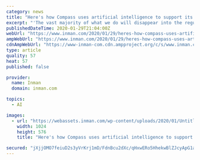 ```yaml
---
category: news
title: "Here's how Compass uses artificial intelligence to support its agents"
excerpt: "'The vast majority of what we do will disappear into the regular tools agents use every day,' Compass CTO Joseph Sirosh said on stage at ICNY “The vast majority of what we do will disappear into the regular tools agents use every day,"
publishedDateTime: 2020-01-29T21:04:00Z
webUrl: "https://www.inman.com/2020/01/29/heres-how-compass-uses-artificial-intelligence-to-support-its-agents/"
ampWebUrl: "https://www.inman.com/2020/01/29/heres-how-compass-uses-artificial-intelligence-to-support-its-agents/amp/"
cdnAmpWebUrl: "https://www-inman-com.cdn.ampproject.org/c/s/www.inman.com/2020/01/29/heres-how-compass-uses-artificial-intelligence-to-support-its-agents/amp/"
type: article
quality: 57
heat: 57
published: false

provider:
  name: Inman
  domain: inman.com

topics:
  - AI

images:
  - url: "https://webassets.inman.com/wp-content/uploads/2020/01/Untitled-design-2020-01-29T152931.600-1024x576.jpg"
    width: 1024
    height: 576
    title: "Here's how Compass uses artificial intelligence to support its agents"

secured: "jXjjOMO7feiuD2s3yVrKrj1mD/FdnBcu2dXc/qHxwERo5HhekwBlZJcyApG1aU8IDEwHucwPRjY6Y+SIHEmpWjmygJsF9bUW4RgY8cDj8EWPDuIRkwwtcMI+ac5b7t1pzWla1sJiET32sDk/ctpEil+Ug5WEUrpY9L3Ui/0kpR4fjEu1NzPiLxtyE+T+hnbxhdIWb6QobRIHwCm81JY01PTebsR+9zlVsO6r8GxJkn1TrkA5jOtGCnzqAcfmeKwvTRmLZUK6DXj2iWUOx5//7BI+2ZS/38tONYYPLeo9riKRCCe1zw3Df3LHhOjPX0oZMLsd/Z32hQcv9Wp08W8Hpi1nHPT7kem/NLGgYQ+v/l2Eg3JI4GL7eO+naDgVqSdmX8OdUbs1O1N3U0Wyjos3n1WjBQ7BJxOnAD/L1KFJBsD4urx2f71Jqu+zbv0/ZaAjoGqWqXm1iOEnL9OcB2a4Jntvb6vbaehCLmrThIGv2zk=;gloO2QvpZWP9x3yisntATw=="
---
```


